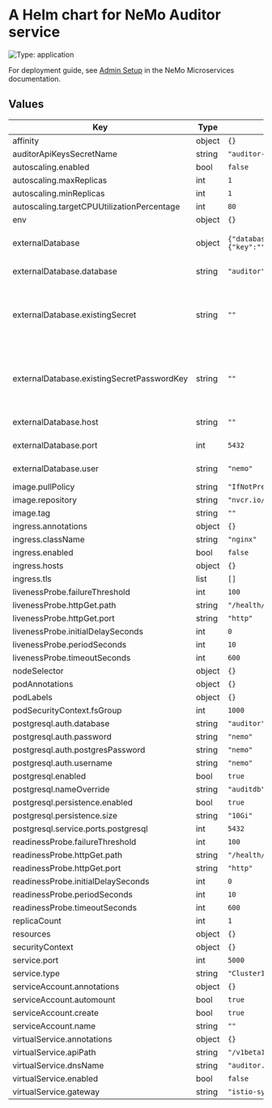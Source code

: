 # A Helm chart for NeMo Auditor service

![Type: application](https://img.shields.io/badge/Type-application-informational?style=flat-square)

For deployment guide, see [Admin Setup](https://docs.nvidia.com/nemo/microservices/latest/set-up/index.html) in the NeMo Microservices documentation.

## Values

| Key | Type | Default | Description |
|-----|------|---------|-------------|
| affinity | object | `{}` |  |
| auditorApiKeysSecretName | string | `"auditor-api-keys"` |  |
| autoscaling.enabled | bool | `false` |  |
| autoscaling.maxReplicas | int | `1` |  |
| autoscaling.minReplicas | int | `1` |  |
| autoscaling.targetCPUUtilizationPercentage | int | `80` |  |
| env | object | `{}` |  |
| externalDatabase | object | `{"database":"auditor","existingSecret":"","existingSecretPasswordKey":"","host":"","port":5432,"uriSecret":{"key":"","name":""},"user":"nemo"}` | External PostgreSQL configuration. |
| externalDatabase.database | string | `"auditor"` | The database name. |
| externalDatabase.existingSecret | string | `""` | The name of an existing secret to use for PostgreSQL credentials. |
| externalDatabase.existingSecretPasswordKey | string | `""` | The name of an existing secret key to use for PostgreSQL credentials. |
| externalDatabase.host | string | `""` | The database host. |
| externalDatabase.port | int | `5432` | The database port. |
| externalDatabase.user | string | `"nemo"` | The database user. |
| image.pullPolicy | string | `"IfNotPresent"` |  |
| image.repository | string | `"nvcr.io/nvidia/nemo-microservices/auditor"` |  |
| image.tag | string | `""` |  |
| ingress.annotations | object | `{}` |  |
| ingress.className | string | `"nginx"` |  |
| ingress.enabled | bool | `false` |  |
| ingress.hosts | object | `{}` |  |
| ingress.tls | list | `[]` |  |
| livenessProbe.failureThreshold | int | `100` |  |
| livenessProbe.httpGet.path | string | `"/health/live"` |  |
| livenessProbe.httpGet.port | string | `"http"` |  |
| livenessProbe.initialDelaySeconds | int | `0` |  |
| livenessProbe.periodSeconds | int | `10` |  |
| livenessProbe.timeoutSeconds | int | `600` |  |
| nodeSelector | object | `{}` |  |
| podAnnotations | object | `{}` |  |
| podLabels | object | `{}` |  |
| podSecurityContext.fsGroup | int | `1000` |  |
| postgresql.auth.database | string | `"auditor"` |  |
| postgresql.auth.password | string | `"nemo"` |  |
| postgresql.auth.postgresPassword | string | `"nemo"` |  |
| postgresql.auth.username | string | `"nemo"` |  |
| postgresql.enabled | bool | `true` |  |
| postgresql.nameOverride | string | `"auditdb"` |  |
| postgresql.persistence.enabled | bool | `true` |  |
| postgresql.persistence.size | string | `"10Gi"` |  |
| postgresql.service.ports.postgresql | int | `5432` |  |
| readinessProbe.failureThreshold | int | `100` |  |
| readinessProbe.httpGet.path | string | `"/health/ready"` |  |
| readinessProbe.httpGet.port | string | `"http"` |  |
| readinessProbe.initialDelaySeconds | int | `0` |  |
| readinessProbe.periodSeconds | int | `10` |  |
| readinessProbe.timeoutSeconds | int | `600` |  |
| replicaCount | int | `1` |  |
| resources | object | `{}` |  |
| securityContext | object | `{}` |  |
| service.port | int | `5000` |  |
| service.type | string | `"ClusterIP"` |  |
| serviceAccount.annotations | object | `{}` |  |
| serviceAccount.automount | bool | `true` |  |
| serviceAccount.create | bool | `true` |  |
| serviceAccount.name | string | `""` |  |
| virtualService.annotations | object | `{}` |  |
| virtualService.apiPath | string | `"/v1beta1/auditor"` |  |
| virtualService.dnsName | string | `"auditor.example.local"` |  |
| virtualService.enabled | bool | `false` |  |
| virtualService.gateway | string | `"istio-system/ingress-gateway"` |  |